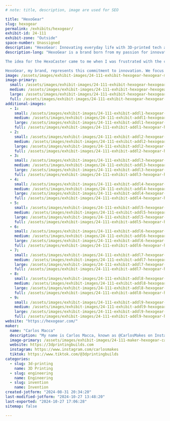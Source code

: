 ```yaml
---
# note: title, description, image are used for SEO

title: "HexoGear"
slug: hexogear
permalink: /exhibits/hexogear/
exhibit-id: 24-111
exhibit-zone: "Outside"
space-number: Unassigned
description: "HexoGear: Innovating everyday life with 3D-printed tech accessories and practical, stylish solutions"
description-long: "HexoGear is a brand born from my passion for innovation and a love for making life easier with creative, practical solutions. My name is Carlos Macca, and I’m the inventor behind the HexoCaster, a unique phone hanger and sound amplifier that naturally boosts smartphone audio without the need for batteries or cables.

The idea for the HexoCaster came to me when I was frustrated with the cumbersome, battery-dependent speakers that cluttered my space. I wanted a simple, elegant solution that would amplify sound effortlessly. Using the latest 3D printing technology, I brought the HexoCaster to life—a product that is both functional and stylish, designed to seamlessly integrate into any environment.

HexoGear, my brand, represents this commitment to innovation. We focus on creating 3D-printed tech accessories that improve everyday life, blending practicality with a touch of creativity. As a maker at heart, I’m dedicated to pushing the boundaries of what’s possible, using technology to craft products that enhance the way we interact with the world around us. Join me at Maker Faire to see the HexoCaster in action and explore the exciting potential of 3D-printed innovation."
image: /assets/images/exhibit-images/24-111-exhibit-hexogear-hexogear-main-product-image-large.png
image-primary: 
  small: /assets/images/exhibit-images/24-111-exhibit-hexogear-hexogear-main-product-image-small.png
  medium: /assets/images/exhibit-images/24-111-exhibit-hexogear-hexogear-main-product-image-medium.png
  large: /assets/images/exhibit-images/24-111-exhibit-hexogear-hexogear-main-product-image-large.png
  full: /assets/images/exhibit-images/24-111-exhibit-hexogear-hexogear-main-product-image-full.png
additional-images: 
  - 1:
    small: /assets/images/exhibit-images/24-111-exhibit-addl1-hexogear-hexocaster-universal-phone-mount-small.gif
    medium: /assets/images/exhibit-images/24-111-exhibit-addl1-hexogear-hexocaster-universal-phone-mount-medium.gif
    large: /assets/images/exhibit-images/24-111-exhibit-addl1-hexogear-hexocaster-universal-phone-mount-large.gif
    full: /assets/images/exhibit-images/24-111-exhibit-addl1-hexogear-hexocaster-universal-phone-mount-full.gif
  - 2:
    small: /assets/images/exhibit-images/24-111-exhibit-addl2-hexogear-hexocaster-color-options-small.png
    medium: /assets/images/exhibit-images/24-111-exhibit-addl2-hexogear-hexocaster-color-options-medium.png
    large: /assets/images/exhibit-images/24-111-exhibit-addl2-hexogear-hexocaster-color-options-large.png
    full: /assets/images/exhibit-images/24-111-exhibit-addl2-hexogear-hexocaster-color-options-full.png
  - 3:
    small: /assets/images/exhibit-images/24-111-exhibit-addl3-hexogear-hexocaster-product-dimensions-small.png
    medium: /assets/images/exhibit-images/24-111-exhibit-addl3-hexogear-hexocaster-product-dimensions-medium.png
    large: /assets/images/exhibit-images/24-111-exhibit-addl3-hexogear-hexocaster-product-dimensions-large.png
    full: /assets/images/exhibit-images/24-111-exhibit-addl3-hexogear-hexocaster-product-dimensions-full.png
  - 4:
    small: /assets/images/exhibit-images/24-111-exhibit-addl4-hexogear-hexocastergarage-optimize-small.gif
    medium: /assets/images/exhibit-images/24-111-exhibit-addl4-hexogear-hexocastergarage-optimize-medium.gif
    large: /assets/images/exhibit-images/24-111-exhibit-addl4-hexogear-hexocastergarage-optimize-large.gif
    full: /assets/images/exhibit-images/24-111-exhibit-addl4-hexogear-hexocastergarage-optimize-full.gif
  - 5:
    small: /assets/images/exhibit-images/24-111-exhibit-addl5-hexogear-hexocasterkichen-optimize-small.gif
    medium: /assets/images/exhibit-images/24-111-exhibit-addl5-hexogear-hexocasterkichen-optimize-medium.gif
    large: /assets/images/exhibit-images/24-111-exhibit-addl5-hexogear-hexocasterkichen-optimize-large.gif
    full: /assets/images/exhibit-images/24-111-exhibit-addl5-hexogear-hexocasterkichen-optimize-full.gif
  - 6:
    small: /assets/images/exhibit-images/24-111-exhibit-addl6-hexogear-hexocasteroutdoors-optimize-small.gif
    medium: /assets/images/exhibit-images/24-111-exhibit-addl6-hexogear-hexocasteroutdoors-optimize-medium.gif
    large: /assets/images/exhibit-images/24-111-exhibit-addl6-hexogear-hexocasteroutdoors-optimize-large.gif
    full: /assets/images/exhibit-images/24-111-exhibit-addl6-hexogear-hexocasteroutdoors-optimize-full.gif
  - 7:
    small: /assets/images/exhibit-images/24-111-exhibit-addl7-hexogear-hexocastershower-optimize-small.gif
    medium: /assets/images/exhibit-images/24-111-exhibit-addl7-hexogear-hexocastershower-optimize-medium.gif
    large: /assets/images/exhibit-images/24-111-exhibit-addl7-hexogear-hexocastershower-optimize-large.gif
    full: /assets/images/exhibit-images/24-111-exhibit-addl7-hexogear-hexocastershower-optimize-full.gif
  - 8:
    small: /assets/images/exhibit-images/24-111-exhibit-addl8-hexogear-hexocastersoundboost-01-small.gif
    medium: /assets/images/exhibit-images/24-111-exhibit-addl8-hexogear-hexocastersoundboost-01-medium.gif
    large: /assets/images/exhibit-images/24-111-exhibit-addl8-hexogear-hexocastersoundboost-01-large.gif
    full: /assets/images/exhibit-images/24-111-exhibit-addl8-hexogear-hexocastersoundboost-01-full.gif
  - 9:
    small: /assets/images/exhibit-images/24-111-exhibit-addl9-hexogear-hexogear-image-02-small.png
    medium: /assets/images/exhibit-images/24-111-exhibit-addl9-hexogear-hexogear-image-02-medium.png
    large: /assets/images/exhibit-images/24-111-exhibit-addl9-hexogear-hexogear-image-02-large.png
    full: /assets/images/exhibit-images/24-111-exhibit-addl9-hexogear-hexogear-image-02-full.png
website: "https://hexogear.com/"
maker: 
  name: "Carlos Macca"
  description: "My name is Carlos Macca, known as @CarlosMakes on Instagram, where I’ve built a community of over 170k followers. I’m also the founder of @3DPrintingBuilds, which has grown to over 120k followers. As a passionate maker, I thrive on creating innovative products and inspiring others to bring their own ideas to life. My goal is to share my love for making with the world, encouraging creativity and innovation in everything I do."
  image-primary: /assets/images/exhibit-images/24-111-maker-hexogear-carlos-the-inventor-3d-printing-build-medium.jpg
  website: https://3dprintingbuilds.com
  instagram: https://www.instagram.com/carlosmakes
  tiktok: https://www.tiktok.com/@3dprintingbuilds
categories: 
  - slug: 3d-printing
    name: 3D Printing
  - slug: engineering
    name: Engineering
  - slug: invention
    name: Invention
created-jotform: "2024-08-31 20:34:20"
last-modified-jotform: "2024-10-27 13:48:20"
last-exported: "2024-10-27 17:06:28"
sitemap: false

---
```

